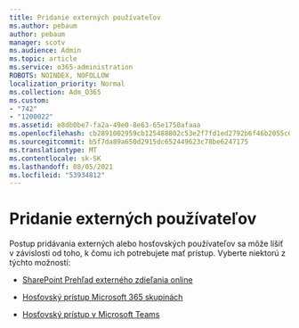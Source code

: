 ```yaml
---
title: Pridanie externých používateľov
ms.author: pebaum
author: pebaum
manager: scotv
ms.audience: Admin
ms.topic: article
ms.service: o365-administration
ROBOTS: NOINDEX, NOFOLLOW
localization_priority: Normal
ms.collection: Adm_O365
ms.custom:
- "742"
- "1200022"
ms.assetid: e8db0be7-fa2a-49e0-8e63-65e1750afaaa
ms.openlocfilehash: cb2891002959cb125488802c53e2f7fd1ed2792b6f46b2055c0ec046c0bd4e52
ms.sourcegitcommit: b5f7da89a650d2915dc652449623c78be6247175
ms.translationtype: MT
ms.contentlocale: sk-SK
ms.lasthandoff: 08/05/2021
ms.locfileid: "53934812"
---
```

# <a name="adding-external-users"></a>Pridanie externých používateľov

Postup pridávania externých alebo hosťovských používateľov sa môže líšiť v závislosti od toho, k čomu ich potrebujete mať prístup. Vyberte niektorú z týchto možností:
  
- [SharePoint Prehľad externého zdieľania online](https://docs.microsoft.com/sharepoint/external-sharing-overview)

- [Hosťovský prístup Microsoft 365 skupinách](https://support.office.com/article/guest-access-in-office-365-groups-bfc7a840-868f-4fd6-a390-f347bf51aff6)

- [Hosťovský prístup v Microsoft Teams](https://docs.microsoft.com/microsoftteams/guest-access-checklist)
